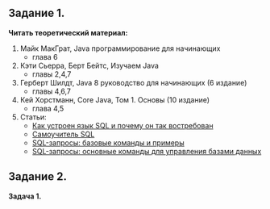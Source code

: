 ## Задание 1.

**Читать теоретический материал:**

1. Майк МакГрат, Java программирование для начинающих
   - глава 6
2. Кэти Сьерра, Берт Бейтс, Изучаем Java
   - главы 2,4,7
3. Герберт Шилдт, Java 8 руководство для начинающих (6 издание)
   - главы 4,6,7
4. Кей Хорстманн, Core Java, Том 1. Основы (10 издание)
   - глава 4,5
5. Статьи:
   - [Как устроен язык SQL и почему он так востребован](https://practicum.yandex.ru/blog/chto-takoe-sql/)
   - [Самоучитель SQL](https://practicum.yandex.ru/blog/samouchitel-sql/)
   - [SQL-запросы: базовые команды и примеры](https://sky.pro/media/sql-zaprosy/)
   - [SQL-запросы: основные команды для управления базами данных](https://skillbox.ru/media/code/sqlzaprosy-osnovnye-komandy-dlya-upravleniya-bazami-dannykh/)

## Задание 2.

**Задача 1.**
